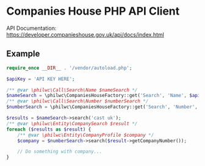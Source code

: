 # Companies House PHP API Client

API Documentation: https://developer.companieshouse.gov.uk/api/docs/index.html

## Example

```php
require_once __DIR__ . '/vendor/autoload.php';

$apiKey = 'API KEY HERE';

/** @var \philwc\Call\Search\Name $nameSearch */
$nameSearch = \philwc\CompaniesHouseFactory::get('Search', 'Name', $apiKey);
/** @var \philwc\Call\Search\Number $numberSearch */
$numberSearch = \philwc\CompaniesHouseFactory::get('Search', 'Number', $apiKey);

$results = $nameSearch->search('cast uk');
/** @var \philwc\Entity\CompanySearch $result */
foreach ($results as $result) {
    /** @var \philwc\Entity\CompanyProfile $company */
    $company = $numberSearch->search($result->getCompanyNumber());

    // Do something with company...
}
```